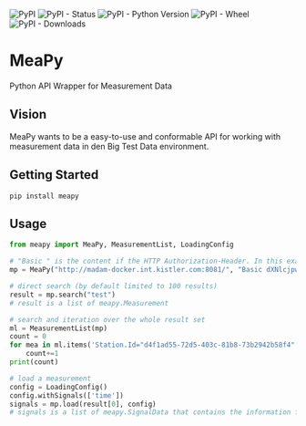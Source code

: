 ![PyPI](https://img.shields.io/pypi/v/meapy?style=flat-square)
![PyPI - Status](https://img.shields.io/pypi/status/meapy?style=flat-square)
![PyPI - Python Version](https://img.shields.io/pypi/pyversions/meapy?style=flat-square)
![PyPI - Wheel](https://img.shields.io/pypi/wheel/meapy?style=flat-square)
![PyPI - Downloads](https://img.shields.io/pypi/dm/meapy?style=flat-square)

# MeaPy
Python API Wrapper for Measurement Data

## Vision
MeaPy wants to be a easy-to-use and conformable API for working with measurement data in den Big Test Data environment.

## Getting Started
```
pip install meapy
```

## Usage
```python
from meapy import MeaPy, MeasurementList, LoadingConfig

# "Basic " is the content if the HTTP Authorization-Header. In this example it is the Basic Authentication Header for user:password
mp = MeaPy("http://madam-docker.int.kistler.com:8081/", "Basic dXNlcjpwYXNzd29yZA==")

# direct search (by default limited to 100 results)
result = mp.search("test")
# result is a list of meapy.Measurement

# search and iteration over the whole result set
ml = MeasurementList(mp)
count = 0
for mea in ml.items('Station.Id="d4f1ad55-72d5-403c-81b8-73b2942b58f4"'):
    count+=1
print(count)

# load a measurement
config = LoadingConfig()
config.withSignals(['time'])
signals = mp.load(result[0], config)
# signals is a list of meapy.SignalData that contains the information for the requested channels
```
